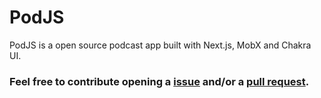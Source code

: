 # PodJS

PodJS is a open source podcast app built with Next.js, MobX and Chakra UI. 

### Feel free to contribute opening a [issue](https://github.com/nathanssantos/podjs/issues) and/or a [pull request](https://github.com/nathanssantos/podjs/pulls).
